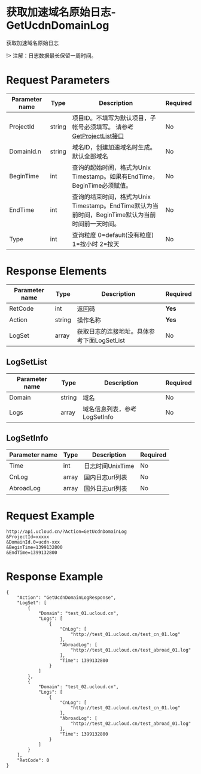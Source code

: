 # 获取加速域名原始日志-GetUcdnDomainLog

获取加速域名原始日志

!> 注解：日志数据最长保留一周时间。

# Request Parameters
|Parameter name|Type|Description|Required|
|---|---|---|---|
|ProjectId|string|项目ID。不填写为默认项目，子帐号必须填写。 请参考[GetProjectList接口](api/summary/get_project_list)|No|
|DomainId.n|string|域名ID，创建加速域名时生成。默认全部域名|No|
|BeginTime|int|查询的起始时间，格式为Unix Timestamp。如果有EndTime，BeginTime必须赋值。|No|
|EndTime|int|查询的结束时间，格式为Unix Timestamp。EndTime默认为当前时间，BeginTime默认为当前时间前一天时间。|No|
|Type|int|查询粒度  0=default(没有粒度) 1=按小时  2=按天|No|

# Response Elements
|Parameter name|Type|Description|Required|
|---|---|---|---|
|RetCode|int|返回码|**Yes**|
|Action|string|操作名称|**Yes**|
|LogSet|array|获取日志的连接地址。具体参考下面LogSetList|No|

## LogSetList
|Parameter name|Type|Description|Required|
|---|---|---|---|
|Domain|string|域名|No|
|Logs|array|域名信息列表，参考LogSetInfo|No|

## LogSetInfo
|Parameter name|Type|Description|Required|
|---|---|---|---|
|Time|int|日志时间UnixTime|No|
|CnLog|array|国内日志url列表|No|
|AbroadLog|array|国外日志url列表|No|

# Request Example
```
http://api.ucloud.cn/?Action=GetUcdnDomainLog
&ProjectId=xxxxx
&DomainId.0=ucdn-xxx
&BeginTime=1399132800
&EndTime=1399132800
```

# Response Example
```
{
    "Action": "GetUcdnDomainLogResponse", 
    "LogSet": [
        {
            "Domain": "test_01.ucloud.cn", 
            "Logs": [
                {
                    "CnLog": [
                        "http://test_01.ucloud.cn/test_cn_01.log"
                    ], 
                    "AbroadLog": [
                        "http://test_01.ucloud.cn/test_abroad_01.log"
                    ], 
                    "Time": 1399132800
                }
            ]
        }, 
        {
            "Domain": "test_02.ucloud.cn", 
            "Logs": [
                {
                    "CnLog": [
                        "http://test_02.ucloud.cn/test_cn_01.log"
                    ], 
                    "AbroadLog": [
                        "http://test_02.ucloud.cn/test_abroad_01.log"
                    ], 
                    "Time": 1399132800
                }
            ]
        }
    ], 
    "RetCode": 0
}
```

